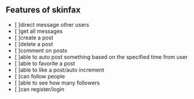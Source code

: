 ## Features of skinfax
- [ ]direct message other users
- [ ]get all messages
- [ ]create a post
- [ ]delete a post
- [ ]comment on posts
- [ ]able to auto post something based on the specified time from user
- [ ]able to favorite a post
- [ ]able to like a post/auto increment
- [ ]can follow people
- [ ]able to see how many followers
- [ ]can register/login